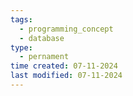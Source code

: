 ```yaml
---
tags:
  - programming_concept
  - database
type:
  - pernament
time created: 07-11-2024
last modified: 07-11-2024
---
```

